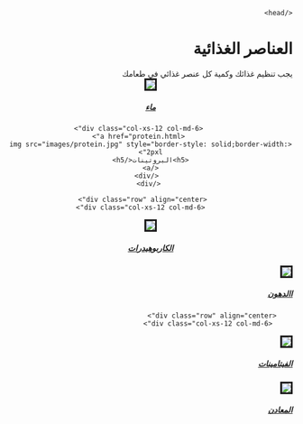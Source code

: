 <!DOCTYPE html>
<html>
<head>
    <title>العناصر الغذائية</title>
    <!-- Latest compiled and minified CSS -->
<link rel="stylesheet" href="https://maxcdn.bootstrapcdn.com/bootstrap/3.3.7/css/bootstrap.min.css" integrity="sha384-BVYiiSIFeK1dGmJRAkycuHAHRg32OmUcww7on3RYdg4Va+PmSTsz/K68vbdEjh4u" crossorigin="anonymous">

<!-- Optional theme -->
<link rel="stylesheet" href="https://maxcdn.bootstrapcdn.com/bootstrap/3.3.7/css/bootstrap-theme.min.css" integrity="sha384-rHyoN1iRsVXV4nD0JutlnGaslCJuC7uwjduW9SVrLvRYooPp2bWYgmgJQIXwl/Sp" crossorigin="anonymous">

<!-- Latest compiled and minified JavaScript -->
<script src="https://maxcdn.bootstrapcdn.com/bootstrap/3.3.7/js/bootstrap.min.js" integrity="sha384-Tc5IQib027qvyjSMfHjOMaLkfuWVxZxUPnCJA7l2mCWNIpG9mGCD8wGNIcPD7Txa" crossorigin="anonymous"></script>
    </head>
    
<body style="direction: rtl">
    <div class="container-fluid">
    <h1>العناصر الغذائية</h1>
   <div class="alert alert-success" role="alert">يجب تنظيم غذائك وكمية كل عنصر غذائي في طعامك</div>
      <div class="row" align="center">
         <div class="col-xs-12 col-md-6">
             <a href="water.html">
           <img src="images/water.jpg" style="border-style: solid;border-width: 2pxl">
          <h5>ماء</h5>
        </a>
      </div>
          
          <div class="col-xs-12 col-md-6">
          <a href="protein.html">
    <img src="images/protein.jpg" style="border-style: solid;border-width: 2pxl">
    <h5>البروتينات</h5>
    </a>
      </div>
     </div>
        
        <div class="row" align="center">
         <div class="col-xs-12 col-md-6">
   <a href="carbs.html">
    <img src="images/carbs.jpg"style="border-style: solid;border-width: 2pxl">
    <h5>الكاربوهيدرات</h5>
    </a>
            </div>
        <div class="col-xs-12 col-md-6">
     <a href="fats.html">
       <img src="images/fats.jpg"style="border-style: solid;border-width: 2pxl">
    <h5>االدهون</h5>
    </a>
            </div>
        </div>
        
        <div class="row" align="center">
         <div class="col-xs-12 col-md-6">
  <a href=vitamens.html>
     <img src="images/vitamens.jpg"style="border-style: solid;border-width: 2pxl">
    <h5>الفيتامينات</h5>
    </a>
                    </div>  
                      <div class="col-xs-12 col-md-6">
    <a href="minerals.html">
      <img src="images/minerals.jpg"style="border-style: solid;border-width: 2pxl">
    <h5>المعادن</h5>
                    </a>
                </div>
              </div>
       </div>
    </body>
</html>
